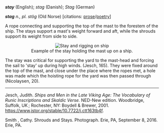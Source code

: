 **_stay_** (English); _stag_ (Danish); _Stag_ (German)

_**stag** n., pl. stög_ (Old Norse) [citations: [prose](https://onp.ku.dk/onp/onp.php?o74925)/[poetry](https://lexiconpoeticum.org/m.php?p=lemma&i=78815)]  

A rope connecting and supporting the top of the mast to the forestem of the ship. The stays support a mast's weight forward and aft, while the shrouds support its weight from side to side. 

<div align="center">
  
  ![Stay and rigging on ship](../images/Stay_sources.png)  
  Example of the stay holding the mast up on a ship. 

</div>

  The stay was critical for supporting the yard to the mast-head and forcing the sail to 'stay' up during high winds. (Jesch, 165). They were fixed around the top of the mast, and close under the place where the ropes met, a hole was made which the hoisting rope for the yard was then passed through (Nicolaysen, 20). 
  
---

  Jesch, Judith. _Ships and Men in the Late Viking Age: The Vocabulary of Runic Inscriptions and Skaldic Verse._ NED-New edition. Woodbridge, Suffolk, UK ; Rochester, NY: 
Boydell & Brewer, 2001. https://www.jstor.org/stable/10.7722/j.ctt163tb4f.

Smith , Cathy. Shrouds and Stays. Photograph. Erie, PA, September 8, 2016. Erie, PA. 
